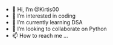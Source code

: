 - 👋 Hi, I’m @Kirtis00
- 👀 I’m interested in coding
- 🌱 I’m currently learning DSA
- 💞️ I’m looking to collaborate on Python
- 📫 How to reach me ...

<!---
Kirtis00/Kirtis00 is a ✨ special ✨ repository because its `README.md` (this file) appears on your GitHub profile.
You can click the Preview link to take a look at your changes.
--->
